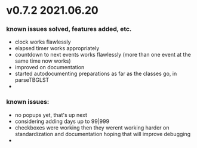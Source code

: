 # v0.7.2 2021.06.20 

### known issues solved, features added, etc.
  * clock works flawlessly
  * elapsed timer works appropriately
  * countdown to next events works flawlessly (more than one event at the same time now works)
  * improved on documentation
  * started autodocumenting preparations as far as the classes go, in parseTBGLST
  * 

### known issues:
  * no popups yet, that's up next
  * considering adding days up to 99|999 
  * checkboxes were working then they werent working harder on standardization and documentation hoping that will improve debugging
  * 
